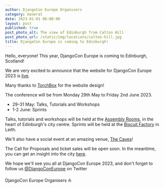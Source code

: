 ```yaml
---
author: DjangoCon Europe Organisers
category: General
date: 2023-01-01 06:00:00
layout: post
published: true
post_photo_alt: The view of Edinburgh from Calton Hill
post_photo_url: /static/img/locations/calton-hill.jpg
title: DjangoCon Europe is coming to Edinburgh!
---
```


Hello, everyone!  This year, DjangoCon Europe is coming to Edinburgh, Scotland!

We are very excited to announce that the website for DjangoCon Europe 2023 is [live](https://2023.djangocon.eu).

Many thanks to [TorchBox](https://torchbox.com/) for the website design!

The conference will be from Monday 29th May to Friday 2nd June 2023.

- 29-31 May: Talks, Tutorials and Workshops
- 1-2 June: Sprints

Talks, tutorials and workshops will be held at the [Assembly Rooms](/venues/#talks), in 
the heart of Edinburgh's city centre. Sprints will be held at the 
[Biscuit Factory](/venues/#sprints) in Leith.

We'll also have a social event at an amazing venue, [The Caves](/venues/#social)!

The Call for Proposals and ticket sales will be open soon.  In the meantime, you can get an
insight into the city [here](/location). 

We hope we'll see you all at DjangoCon Europe 2023, and don't forget to follow us [@DjangoConEurope](https://twitter.com/djangoconeurope) on Twitter

DjangoCon Europe Organisers :sailboat:
